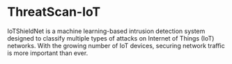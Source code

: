 # ThreatScan-IoT
IoTShieldNet is a machine learning-based intrusion detection system designed to classify multiple types of attacks on Internet of Things (IoT) networks. With the growing number of IoT devices, securing network traffic is more important than ever. 
